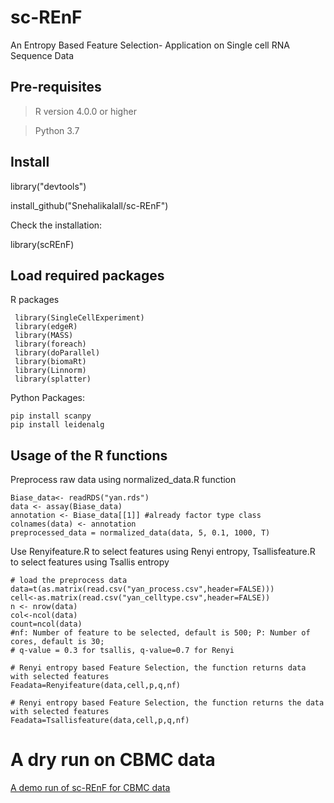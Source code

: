 # sc-REnF

An Entropy Based Feature Selection- Application on Single cell RNA Sequence Data

## Pre-requisites

> R version  4.0.0 or higher

> Python 3.7

## Install
library("devtools")

install_github("Snehalikalall/sc-REnF")

Check the installation:

library(scREnF)

## Load required packages

R packages

     library(SingleCellExperiment)
     library(edgeR)
     library(MASS)
     library(foreach)
     library(doParallel)
     library(biomaRt)
     library(Linnorm)
     library(splatter)

Python Packages: 
 
    pip install scanpy
    pip install leidenalg


## Usage of the R functions

Preprocess raw data using normalized_data.R function

    Biase_data<- readRDS("yan.rds")
    data <- assay(Biase_data) 
    annotation <- Biase_data[[1]] #already factor type class
    colnames(data) <- annotation
    preprocessed_data = normalized_data(data, 5, 0.1, 1000, T)


Use Renyifeature.R to select features using Renyi entropy, Tsallisfeature.R to select features using Tsallis entropy

    # load the preprocess data
    data=t(as.matrix(read.csv("yan_process.csv",header=FALSE)))
    cell<-as.matrix(read.csv("yan_celltype.csv",header=FALSE))
    n <- nrow(data)
    col<-ncol(data)
    count=ncol(data)
    #nf: Number of feature to be selected, default is 500; P: Number of cores, default is 30;
    # q-value = 0.3 for tsallis, q-value=0.7 for Renyi

    # Renyi entropy based Feature Selection, the function returns data with selected features
    Feadata=Renyifeature(data,cell,p,q,nf)
    
    # Renyi entropy based Feature Selection, the function returns the data with selected features
    Feadata=Tsallisfeature(data,cell,p,q,nf)



# A dry run on CBMC data 

[A demo run of sc-REnF for CBMC data](https://snehalikalall.github.io/Introduction-to-sc-REnF/)


